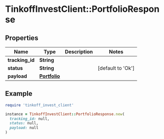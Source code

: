 # TinkoffInvestClient::PortfolioResponse

## Properties

| Name | Type | Description | Notes |
| ---- | ---- | ----------- | ----- |
| **tracking_id** | **String** |  |  |
| **status** | **String** |  | [default to &#39;Ok&#39;] |
| **payload** | [**Portfolio**](Portfolio.md) |  |  |

## Example

```ruby
require 'tinkoff_invest_client'

instance = TinkoffInvestClient::PortfolioResponse.new(
  tracking_id: null,
  status: null,
  payload: null
)
```

